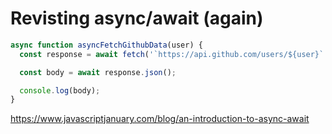 # Revisting async/await (again)

```js
async function asyncFetchGithubData(user) {
  const response = await fetch('`https://api.github.com/users/${user}`');

  const body = await response.json();

  console.log(body);
}
```

<https://www.javascriptjanuary.com/blog/an-introduction-to-async-await>

